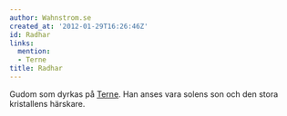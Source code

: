 ```yaml
---
author: Wahnstrom.se
created_at: '2012-01-29T16:26:46Z'
id: Radhar
links:
  mention:
  - Terne
title: Radhar
---
```


Gudom som dyrkas på [Terne]. Han anses vara solens son och den stora kristallens härskare.

  [Terne]: Terne